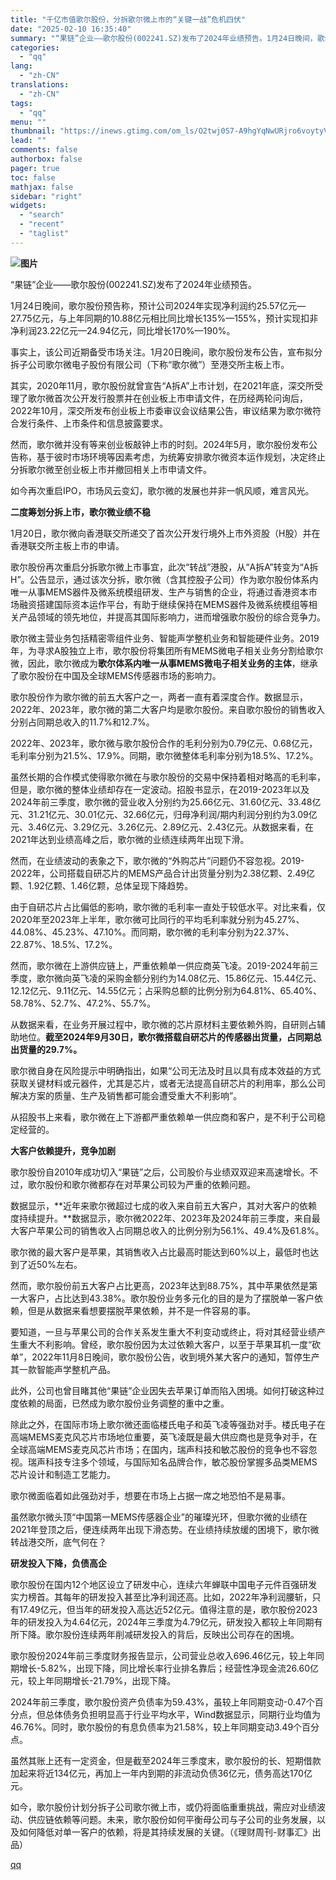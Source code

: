 ```yaml
---
title: "千亿市值歌尔股份，分拆歌尔微上市的“关键一战”危机四伏"
date: "2025-02-10 16:35:40"
summary: "“果链”企业——歌尔股份(002241.SZ)发布了2024年业绩预告。1月24日晚间，歌尔股份预告..."
categories:
  - "qq"
lang:
  - "zh-CN"
translations:
  - "zh-CN"
tags:
  - "qq"
menu: ""
thumbnail: "https://inews.gtimg.com/om_ls/O2twj0S7-A9hgYqNwURjro6voytyV9VXCuPxQSkNcQkmUAA_640360/0"
lead: ""
comments: false
authorbox: false
pager: true
toc: false
mathjax: false
sidebar: "right"
widgets:
  - "search"
  - "recent"
  - "taglist"
---
```


**![图片](https://inews.gtimg.com/om_bt/OwfgBzLV2remK3UTaLIV9QbGevrtgAXMakIo3X4YTLAtcAA/641)**

“果链”企业——歌尔股份(002241.SZ)发布了2024年业绩预告。

1月24日晚间，歌尔股份预告称，预计公司2024年实现净利润约25.57亿元—27.75亿元，与上年同期的10.88亿元相比同比增长135%—155%，预计实现扣非净利润23.22亿元—24.94亿元，同比增长170%—190%。

事实上，该公司近期备受市场关注。1月20日晚间，歌尔股份发布公告，宣布拟分拆子公司歌尔微电子股份有限公司（下称“歌尔微”）至港交所主板上市。

其实，2020年11月，歌尔股份就曾宣告“A拆A”上市计划，在2021年底，深交所受理了歌尔微首次公开发行股票并在创业板上市申请文件，在历经两轮问询后，2022年10月，深交所发布创业板上市委审议会议结果公告，审议结果为歌尔微符合发行条件、上市条件和信息披露要求。

然而，歌尔微并没有等来创业板敲钟上市的时刻。2024年5月，歌尔股份发布公告称，基于彼时市场环境等因素考虑，为统筹安排歌尔微资本运作规划，决定终止分拆歌尔微至创业板上市并撤回相关上市申请文件。

如今再次重启IPO，市场风云变幻，歌尔微的发展也并非一帆风顺，难言风光。

**二度筹划分拆上市，歌尔微业绩不稳**

1月20日，歌尔微向香港联交所递交了首次公开发行境外上市外资股（H股）并在香港联交所主板上市的申请。

歌尔股份再次重启分拆歌尔微上市事宜，此次“转战”港股，从“A拆A”转变为“A拆H”。公告显示，通过该次分拆，歌尔微（含其控股子公司）作为歌尔股份体系内唯一从事MEMS器件及微系统模组研发、生产与销售的企业，将通过香港资本市场融资搭建国际资本运作平台，有助于继续保持在MEMS器件及微系统模组等相关产品领域的领先地位，并提高其国际影响力，进而增强歌尔股份的综合竞争力。

歌尔微主营业务包括精密零组件业务、智能声学整机业务和智能硬件业务。2019年，为寻求A股独立上市，歌尔股份将集团所有MEMS微电子相关业务分割给歌尔微，因此，歌尔微成为**歌尔体系内唯一从事MEMS微电子相关业务的主体**，继承了歌尔股份在中国及全球MEMS传感器市场的影响力。

歌尔股份作为歌尔微的前五大客户之一，两者一直有着深度合作。数据显示，2022年、2023年，歌尔微的第二大客户均是歌尔股份。来自歌尔股份的销售收入分别占同期总收入的11.7%和12.7%。

2022年、2023年，歌尔微与歌尔股份合作的毛利分别为0.79亿元、0.68亿元，毛利率分别为21.5%、17.9%。同期，歌尔微整体毛利率分别为18.5%、17.2%。

虽然长期的合作模式使得歌尔微在与歌尔股份的交易中保持着相对略高的毛利率，但是，歌尔微的整体业绩却存在一定波动。招股书显示，在2019-2023年以及2024年前三季度，歌尔微的营业收入分别约为25.66亿元、31.60亿元、33.48亿元、31.21亿元、30.01亿元、32.66亿元，归母净利润/期内利润分别约为3.09亿元、3.46亿元、3.29亿元、3.26亿元、2.89亿元、2.43亿元。从数据来看，在2021年达到业绩高峰之后，歌尔微的业绩连续两年出现下滑。

然而，在业绩波动的表象之下，歌尔微的“外购芯片”问题仍不容忽视。2019-2022年，公司搭载自研芯片的MEMS产品合计出货量分别为2.38亿颗、2.49亿颗、1.92亿颗、1.46亿颗，总体呈现下降趋势。

由于自研芯片占比偏低的影响，歌尔微的毛利率一直处于较低水平。对比来看，仅2020年至2023年上半年，歌尔微可比同行的平均毛利率就分别为45.27%、44.08%、45.23%、47.10%。而同期，歌尔微的毛利率分别为22.37%、22.87%、18.5%、17.2%。

然而，歌尔微在上游供应链上，严重依赖单一供应商英飞凌。2019-2024年前三季度，歌尔微向英飞凌的采购金额分别约为14.08亿元、15.86亿元、15.44亿元、12.12亿元、9.11亿元、14.55亿元；占采购总额的比例分别为64.81%、65.40%、58.78%、52.7%、47.2%、55.7%。

从数据来看，在业务开展过程中，歌尔微的芯片原材料主要依赖外购，自研则占辅助地位。**截至2024年9月30日，歌尔微搭载自研芯片的传感器出货量，占同期总出货量的29.7%。**

歌尔微自身在风险提示中明确指出，如果“公司无法及时且以具有成本效益的方式获取关键材料或元器件，尤其是芯片，或者无法提高自研芯片的利用率，那么公司解决方案的质量、生产及销售都可能会遭受重大不利影响”。

从招股书上来看，歌尔微在上下游都严重依赖单一供应商和客户，是不利于公司稳定经营的。

**大客户依赖提升，竞争加剧**

歌尔股份自2010年成功切入“果链”之后，公司股价与业绩双双迎来高速增长。不过，歌尔股份和歌尔微都存在对苹果公司较为严重的依赖问题。

数据显示，**近年来歌尔微超过七成的收入来自前五大客户，其对大客户的依赖度持续提升。**数据显示，歌尔微2022年、2023年及2024年前三季度，来自最大客户苹果公司的销售收入占同期总收入的比例分别为56.1%、49.4%及61.8%。

歌尔微的最大客户是苹果，其销售收入占比最高时能达到60%以上，最低时也达到了近50%左右。

然而，歌尔股份前五大客户占比更高，2023年达到88.75%，其中苹果依然是第一大客户，占比达到43.38%。歌尔股份业务多元化的目的是为了摆脱单一客户依赖，但是从数据来看想要摆脱苹果依赖，并不是一件容易的事。

要知道，一旦与苹果公司的合作关系发生重大不利变动或终止，将对其经营业绩产生重大不利影响。曾经，歌尔股份因为太过依赖大客户，以至于苹果耳机一度“砍单”，2022年11月8日晚间，歌尔股份公告，收到境外某大客户的通知，暂停生产其一款智能声学整机产品。

此外，公司也曾目睹其他“果链”企业因失去苹果订单而陷入困境。如何打破这种过度依赖的局面，已然成为歌尔股份业务调整的重中之重。

除此之外，在国际市场上歌尔微还面临楼氏电子和英飞凌等强劲对手。楼氏电子在高端MEMS麦克风芯片市场地位重要，英飞凌既是最大供应商也是竞争对手，在全球高端MEMS麦克风芯片市场；在国内，瑞声科技和敏芯股份的竞争也不容忽视。瑞声科技专注多个领域，与国际知名品牌合作，敏芯股份掌握多品类MEMS芯片设计和制造工艺能力。

歌尔微面临着如此强劲对手，想要在市场上占据一席之地恐怕不是易事。

虽然歌尔微头顶“中国第一MEMS传感器企业”的璀璨光环，但歌尔微的业绩在2021年登顶之后，便连续两年出现下滑态势。在业绩持续放缓的困境下，歌尔微转战港交所，底气何在？

**研发投入下降，负债高企**

歌尔股份在国内12个地区设立了研发中心，连续六年蝉联中国电子元件百强研发实力榜首。其每年的研发投入甚至比净利润还高。比如，2022年净利润腰斩，只有17.49亿元，但当年的研发投入高达近52亿元。值得注意的是，歌尔股份2023年的研发投入为4.64亿元，2024年三季度为4.79亿元，研发投入都较上年同期有所下降。歌尔股份连续两年削减研发投入的背后，反映出公司存在的困境。

歌尔股份2024年前三季度财务报告显示，公司营业总收入696.46亿元，较上年同期增长-5.82%，出现下降，同比增长率行业排名靠后；经营性净现金流26.60亿元，较上年同期增长-21.79%，出现下降。

2024年前三季度，歌尔股份资产负债率为59.43%，虽较上年同期变动-0.47个百分点，但总体债务负担明显高于行业平均水平，Wind数据显示，同期行业均值为46.76%。同时，歌尔股份的有息负债率为21.58%，较上年同期变动3.49个百分点。

虽然其账上还有一定资金，但是截至2024年三季度末，歌尔股份的长、短期借款加起来将近134亿元，再加上一年内到期的非流动负债36亿元，债务高达170亿元。

如今，歌尔股份计划分拆子公司歌尔微上市，或仍将面临重重挑战，需应对业绩波动、供应链依赖等问题。未来，歌尔股份如何平衡母公司与子公司的业务发展，以及如何降低对单一客户的依赖，将是其持续发展的关键。（《理财周刊-财事汇》出品）

[qq](https://new.qq.com/rain/a/20250210A05PBN00)
